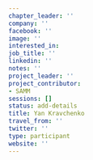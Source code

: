 ```yaml
---
chapter_leader: ''
company: ''
facebook: ''
image: ''
interested_in:
job_title: ''
linkedin: ''
notes: ''
project_leader: ''
project_contributor:
- SAMM
sessions: []
status: add-details
title: Yan Kravchenko
travel_from: ''
twitter: ''
type: participant
website: ''
---
```


<!-- put more details about participant here -->